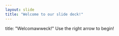 ```yaml
---
layout: slide
title: "Welcome to our slide deck!"
---
```

title: "Welcomawweck!"
Use the right arrow to begin!
